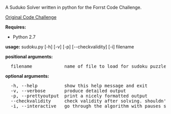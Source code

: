 A Suduko Solver written in python for the Forrst Code Challenge.

[Original Code Challenge](http://forr.st/~047)

**Requires:**
- Python 2.7

**usage:** sudoku.py \[-h\] \[-v\] \[-p\] \[--checkvalidity\] \[-i\] filename


**positional arguments:**

<pre>
  filename            name of file to load for sudoku puzzle
</pre>

**optional arguments:**

<pre>
  -h, --help          show this help message and exit  
  -v, --verbose       produce detailed output
  -p, --prettyoutput  print a nicely formatted output
  --checkvalidity     check validity after solving. shouldn't be needed
  -i, --interactive   go through the algorithm with pauses step by step
</pre>
  


